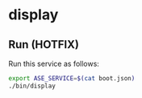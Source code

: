 # display

## Run (HOTFIX)

Run this service as follows:

```bash
export ASE_SERVICE=$(cat boot.json)
./bin/display
```
